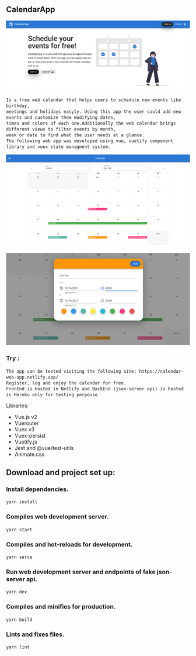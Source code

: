 ## CalendarApp
![alt text](https://github.com/PriscilaIbarra/CalendarApp/blob/master/VueApp/snapshots/1.png)

```
Is a free web calendar that helps users to schedule new events like birthday, 
meetings and holidays easyly. Using this app the user could add new events and customize them modifying dates,
times and colors of each one.Additionally the web calendar brings different views to filter events by month,
week or date to find what the user needs at a glance.
The following web app was developed using vue, vuetify component library and vuex state managment system.
```
![alt text](https://github.com/PriscilaIbarra/CalendarApp/blob/master/VueApp/snapshots/2.png)

![alt text](https://github.com/PriscilaIbarra/CalendarApp/blob/master/VueApp/snapshots/3.png)

### Try :
```
The app can be tested visiting the following site: https://calendar-web-app.netlify.app/ 
Register, log and enjoy the calendar for free.
FronEnd is hosted in Netlify and BackEnd (json-server api) is hosted in Heroku only for testing perpouse.
```

Libraries:
<ul>
  <li>
   Vue.js v2
  </li>  
  <li>
   Vuerouter
  </li>
  <li>
   Vuex v3
  </li>
  <li>
  Vuex-persist 
  </li>
  <li>
   Vuetify.js
  </li>
  <li>
   Jest and @vue/test-utils
  </li>
  <li>
   Animate.css
  </li>
</ul> 

## Download and project set up:

### Install dependencies.
```
yarn install
```
### Compiles web development server. 
```
yarn start
```
### Compiles and hot-reloads for development.
```
yarn serve
```
### Run web development server and  endpoints of fake json-server api.
```
yarn dev
```

### Compiles and minifies for production.
```
yarn build
```

### Lints and fixes files.
```
yarn lint
